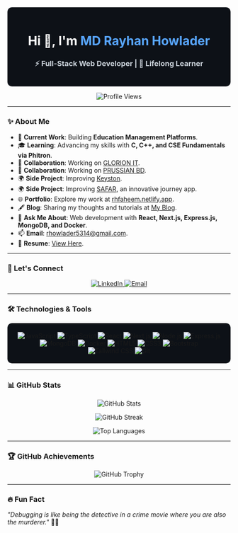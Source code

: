 <div align="center" style="background-color: #0d1117; padding: 20px; border-radius: 10px;">
  <h1 style="color: #ffffff;">Hi 👋, I'm <span style="color: #58a6ff;">MD Rayhan Howlader</span></h1>
  <h3 style="color: #c9d1d9;">⚡ Full-Stack Web Developer | 🚀 Lifelong Learner</h3>
</div>

<p align="center">
  <img src="https://komarev.com/ghpvc/?username=mdrayhanhowlader&label=Profile%20Views&color=grey&style=flat-square" alt="Profile Views" />
</p>

---

### ✨ About Me

- 🌟 **Current Work**: Building **Education Management Platforms**.
- 🎓 **Learning**: Advancing my skills with **C, C++, and CSE Fundamentals via Phitron**.
- 🤝 **Collaboration**: Working on [GLORION IT](https://glorionit.com/).
- 🤝 **Collaboration**: Working on [PRUSSIAN BD](https://prussianbd.com/).
- 🌍 **Side Project**: Improving [Keyston](https://keystone-client.vercel.app/en/master).
- 🌍 **Side Project**: Improving [SAFAR](https://safar7.netlify.app/), an innovative journey app.
- 🌐 **Portfolio**: Explore my work at [rhfaheem.netlify.app]([https://rhfaheem.netlify.app/](https://mdrayhanhowlader.github.io/portfolio/)).
- 🖋️ **Blog**: Sharing my thoughts and tutorials at [My Blog]([https://rhfaheem.netlify.app/](https://mdrayhanhowlader.github.io/portfolio/)).
- 💬 **Ask Me About**: Web development with **React, Next.js, Express.js, MongoDB, and Docker**.
- 📫 **Email**: [rhowlader5314@gmail.com](mailto:rhowlader5314@gmail.com).
- 📄 **Resume**: [View Here](https://drive.google.com/file/d/1tnXlbZQ_Q1VJfu9Od0aq4DqgEhax3O5f/view?usp=sharing).

---

### 🔗 Let's Connect

<p align="center">
  <a href="https://linkedin.com/in/rhfaheem" target="_blank">
    <img src="https://img.shields.io/badge/LinkedIn-%230A66C2.svg?style=for-the-badge&logo=linkedin&logoColor=white" alt="LinkedIn"/>
  </a>
  <a href="mailto:rhowlader5314@gmail.com" target="_blank">
    <img src="https://img.shields.io/badge/Email-D14836?style=for-the-badge&logo=gmail&logoColor=white" alt="Email"/>
  </a>
</p>

---

### 🛠️ Technologies & Tools

<p align="center" style="background-color: #0d1117; padding: 20px; border-radius: 10px;">
  <img src="https://img.shields.io/badge/JavaScript-%23F7DF1E.svg?style=for-the-badge&logo=javascript&logoColor=black" alt="JavaScript"/>
  <img src="https://img.shields.io/badge/TypeScript-%23007ACC.svg?style=for-the-badge&logo=typescript&logoColor=white" alt="TypeScript"/>
  <img src="https://img.shields.io/badge/React-%2361DAFB.svg?style=for-the-badge&logo=react&logoColor=black" alt="React"/>
  <img src="https://img.shields.io/badge/Next.js-%23000000.svg?style=for-the-badge&logo=next.js&logoColor=white" alt="Next.js"/>
  <img src="https://img.shields.io/badge/Node.js-%23339933.svg?style=for-the-badge&logo=node.js&logoColor=white" alt="Node.js"/>
  <img src="https://img.shields.io/badge/Express.js-%23000000.svg?style=for-the-badge&logo=express&logoColor=white" alt="Express.js"/>
  <img src="https://img.shields.io/badge/MongoDB-%2347A248.svg?style=for-the-badge&logo=mongodb&logoColor=white" alt="MongoDB"/>
  <img src="https://img.shields.io/badge/Docker-%232496ED.svg?style=for-the-badge&logo=docker&logoColor=white" alt="Docker"/>
  <img src="https://img.shields.io/badge/HTML5-%23E34F26.svg?style=for-the-badge&logo=html5&logoColor=white" alt="HTML5"/>
  <img src="https://img.shields.io/badge/CSS3-%231572B6.svg?style=for-the-badge&logo=css3&logoColor=white" alt="CSS3"/>
  <img src="https://img.shields.io/badge/Bootstrap-%23563D7C.svg?style=for-the-badge&logo=bootstrap&logoColor=white" alt="Bootstrap"/>
  <img src="https://img.shields.io/badge/Tailwind%20CSS-%2338B2AC.svg?style=for-the-badge&logo=tailwind-css&logoColor=white" alt="Tailwind CSS"/>
  <img src="https://img.shields.io/badge/Git-%23F05032.svg?style=for-the-badge&logo=git&logoColor=white" alt="Git"/>
</p>

---

### 📊 GitHub Stats

<p align="center">
  <img src="https://github-readme-stats.vercel.app/api?username=mdrayhanhowlader&show_icons=true&theme=tokyonight" alt="GitHub Stats"/>
</p>

<p align="center">
  <img src="https://github-readme-streak-stats.herokuapp.com/?user=mdrayhanhowlader&theme=tokyonight" alt="GitHub Streak"/>
</p>

<p align="center">
  <img src="https://github-readme-stats.vercel.app/api/top-langs/?username=mdrayhanhowlader&layout=compact&theme=tokyonight" alt="Top Languages"/>
</p>

---

### 🏆 GitHub Achievements

<p align="center">
  <img src="https://github-profile-trophy.vercel.app/?username=mdrayhanhowlader&theme=onedark&no-frame=true&margin-w=15" alt="GitHub Trophy"/>
</p>

---

### 🔥 Fun Fact

_"Debugging is like being the detective in a crime movie where you are also the murderer."_ 🕵️‍♂️
